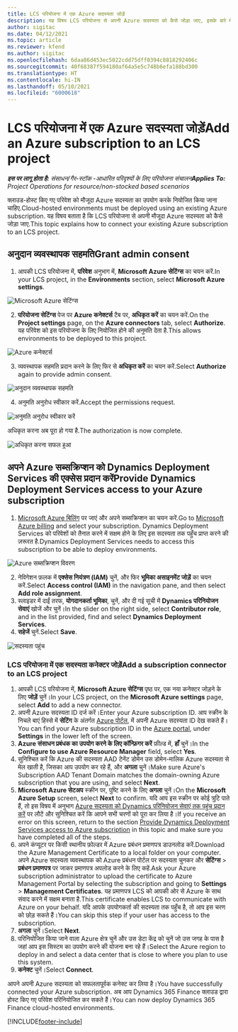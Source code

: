 ```yaml
---
title: LCS परियोजना में एक Azure सदस्यता जोड़ें
description: यह विषय LCS परियोजना से अपनी Azure सदस्यता को कैसे जोड़ा जाए, इसके बारे में जानकारी प्रदान करता है.
author: sigitac
ms.date: 04/12/2021
ms.topic: article
ms.reviewer: kfend
ms.author: sigitac
ms.openlocfilehash: 6daa86d453ec5022cdd75dff0394c8818292406c
ms.sourcegitcommit: 40f68387f594180af64a5e5c748b6efa188bd300
ms.translationtype: HT
ms.contentlocale: hi-IN
ms.lasthandoff: 05/10/2021
ms.locfileid: "6000618"
---
```

# <a name="add-an-azure-subscription-to-an-lcs-project"></a><span data-ttu-id="f1a28-103">LCS परियोजना में एक Azure सदस्यता जोड़ें</span><span class="sxs-lookup"><span data-stu-id="f1a28-103">Add an Azure subscription to an LCS project</span></span>

<span data-ttu-id="f1a28-104">_**इस पर लागू होता है:** संसाधन/गैर-स्टॉक -आधारित परिदृश्यों के लिए परियोजना संचालन_</span><span class="sxs-lookup"><span data-stu-id="f1a28-104">_**Applies To:** Project Operations for resource/non-stocked based scenarios_</span></span>

<span data-ttu-id="f1a28-105">क्लाउड-होस्ट किए गए परिवेश को मौजूदा Azure सदस्यता का उपयोग करके नियोजित किया जाना चाहिए.</span><span class="sxs-lookup"><span data-stu-id="f1a28-105">Cloud-hosted environments must be deployed using an existing Azure subscription.</span></span> <span data-ttu-id="f1a28-106">यह विषय बताता है कि LCS परियोजना से अपनी मौजूदा Azure सदस्यता को कैसे जोड़ा जाए.</span><span class="sxs-lookup"><span data-stu-id="f1a28-106">This topic explains how to connect your existing Azure subscription to an LCS project.</span></span> 

## <a name="grant-admin-consent"></a><span data-ttu-id="f1a28-107">अनुदान व्यवस्थापक सहमति</span><span class="sxs-lookup"><span data-stu-id="f1a28-107">Grant admin consent</span></span>

1. <span data-ttu-id="f1a28-108">आपकी LCS परियोजना में, **परिवेश** अनुभाग में, **Microsoft Azure सेटिंग्स** का चयन करें.</span><span class="sxs-lookup"><span data-stu-id="f1a28-108">In your LCS project, in the **Environments** section, select **Microsoft Azure settings**.</span></span>

![Microsoft Azure सेटिंग्स](./media/1MicrosoftAzureSettings.png)

2. <span data-ttu-id="f1a28-110">**परियोजना सेटिंग्स** पेज पर **Azure कनेक्टर्स** टैब पर, **अधिकृत करें** का चयन करें.</span><span class="sxs-lookup"><span data-stu-id="f1a28-110">On the **Project settings** page, on the **Azure connectors** tab, select **Authorize**.</span></span> <span data-ttu-id="f1a28-111">यह परिवेश को इस परियोजना के लिए नियोजित होने की अनुमति देता है.</span><span class="sxs-lookup"><span data-stu-id="f1a28-111">This allows environments to be deployed to this project.</span></span>

![Azure कनेक्टर्स](./media/2AzureConnectors.png)

3. <span data-ttu-id="f1a28-113">व्यवस्थापक सहमति प्रदान करने के लिए फिर से **अधिकृत करें** का चयन करें.</span><span class="sxs-lookup"><span data-stu-id="f1a28-113">Select **Authorize** again to provide admin consent.</span></span>

![अनुदान व्यवस्थापक सहमति](./media/3GrantAdminConsent.png)

4. <span data-ttu-id="f1a28-115">अनुमति अनुरोध स्वीकार करें.</span><span class="sxs-lookup"><span data-stu-id="f1a28-115">Accept the permissions request.</span></span>

![अनुमति अनुरोध स्वीकार करें](./media/4AcceptPermissionRequest.png)

<span data-ttu-id="f1a28-117">अधिकृत करना अब पूरा हो गया है.</span><span class="sxs-lookup"><span data-stu-id="f1a28-117">The authorization is now complete.</span></span> 

![अधिकृत करना सफल हुआ](./media/5AuthorizationComplete.png)

## <a name="provide-dynamics-deployment-services-access-to-your-azure-subscription"></a><a name="provide"></a><span data-ttu-id="f1a28-119">अपने Azure सब्सक्रिप्शन को Dynamics Deployment Services की एक्सेस प्रदान करें</span><span class="sxs-lookup"><span data-stu-id="f1a28-119">Provide Dynamics Deployment Services access to your Azure subscription</span></span>

1. <span data-ttu-id="f1a28-120">[Microsoft Azure बिलिंग](https://portal.azure.com/#blade/Microsoft\_Azure\_Billing/SubscriptionsBlade) पर जाएं और अपने सब्सक्रिप्शन का चयन करें.</span><span class="sxs-lookup"><span data-stu-id="f1a28-120">Go to [Microsoft Azure billing](https://portal.azure.com/#blade/Microsoft\_Azure\_Billing/SubscriptionsBlade) and select your subscription.</span></span> <span data-ttu-id="f1a28-121">Dynamics Deployment Services को परिवेशों को तैनात करने में सक्षम होने के लिए इस सदस्यता तक पहुँच प्राप्त करने की ज़रूरत है.</span><span class="sxs-lookup"><span data-stu-id="f1a28-121">Dynamics Deployment Services needs to access this subscription to be able to deploy environments.</span></span>

![Azure सब्सक्रिप्शन विवरण](./media/6AzureSubscription.png)

2. <span data-ttu-id="f1a28-123">नेविगेशन फ़लक में **एक्सेस नियंत्रण (IAM)** चुनें, और फिर **भूमिका असाइनमेंट जोड़ें** का चयन करें.</span><span class="sxs-lookup"><span data-stu-id="f1a28-123">Select **Access control (IAM)** in the navigation pane, and then select **Add role assignment**.</span></span>
3. <span data-ttu-id="f1a28-124">स्लाइडर में दाईं तरफ, **योगदानकर्ता भूमिका**, चुनें, और दी गई सूची में **Dynamics परिनियोजन सेवाएं** खोजें और चुनें।</span><span class="sxs-lookup"><span data-stu-id="f1a28-124">In the slider on the right side, select **Contributor role**, and in the list provided, find and select **Dynamics Deployment Services**.</span></span> 
4. <span data-ttu-id="f1a28-125">**सहेजें** चुनें.</span><span class="sxs-lookup"><span data-stu-id="f1a28-125">Select **Save**.</span></span>

![सदस्यता पहुंच](./media/7SubscriptionAccess.png)

### <a name="add-a-subscription-connector-to-an-lcs-project"></a><span data-ttu-id="f1a28-127">LCS परियोजना में एक सदस्यता कनेक्टर जोड़ें</span><span class="sxs-lookup"><span data-stu-id="f1a28-127">Add a subscription connector to an LCS project</span></span>

1. <span data-ttu-id="f1a28-128">आपकी LCS परियोजना में, **Microsoft Azure सेटिंग्स** पृष्ठ पर, एक नया कनेक्टर जोड़ने के लिए **जोड़ें** चुनें।</span><span class="sxs-lookup"><span data-stu-id="f1a28-128">In your LCS project, on the **Microsoft Azure settings** page, select **Add** to add a new connector.</span></span>
2. <span data-ttu-id="f1a28-129">अपनी Azure सदस्यता ID दर्ज करें।</span><span class="sxs-lookup"><span data-stu-id="f1a28-129">Enter your Azure subscription ID.</span></span> <span data-ttu-id="f1a28-130">आप स्क्रीन के निचले बाएं हिस्से में  **सेटिंग**  के अंतर्गत [Azure पोर्टल](https://ms.portal.azure.com/), में अपनी Azure सदस्यता ID देख सकते हैं।</span><span class="sxs-lookup"><span data-stu-id="f1a28-130">You can find your Azure subscription ID in the [Azure portal](https://ms.portal.azure.com/), under  **Settings**  in the lower left of the screen.</span></span>
3. <span data-ttu-id="f1a28-131">**Azure संसाधन प्रबंधक का उपयोग करने के लिए कॉन्फ़िगर करें** फ़ील्ड में, **हाँ** चुनें।</span><span class="sxs-lookup"><span data-stu-id="f1a28-131">In the **Configure to use Azure Resource Manager** field, select **Yes**.</span></span>
4. <span data-ttu-id="f1a28-132">सुनिश्चित करें कि Azure की सदस्यता AAD टेनेंट डोमेन उस डोमेन-मालिक Azure सदस्यता से मेल खाती है, जिसका आप उपयोग कर रहे हैं, और **अगला** चुनें।</span><span class="sxs-lookup"><span data-stu-id="f1a28-132">Make sure Azure's Subscription AAD Tenant Domain matches the domain-owning Azure subscription that you are using, and select **Next**.</span></span>
5. <span data-ttu-id="f1a28-133">**Microsoft Azure सेटअप** स्क्रीन पर, पुष्टि करने के लिए **अगला** चुनें।</span><span class="sxs-lookup"><span data-stu-id="f1a28-133">On the **Microsoft Azure Setup** screen, select **Next** to confirm.</span></span> <span data-ttu-id="f1a28-134">यदि आप इस स्क्रीन पर कोई त्रुटि पाते हैं, तो इस विषय में अनुभाग [Azure सदस्यता को Dynamics परिनियोजन सेवाएं तक पहुंच प्रदान करें](#provide) पर लौटें और सुनिश्चित करें कि आपने सभी चरणों को पूरा कर लिया है।</span><span class="sxs-lookup"><span data-stu-id="f1a28-134">If you receive an error on this screen, return to the section [Provide Dynamics Deployment Services access to Azure subscription](#provide) in this topic and make sure you have completed all of the steps.</span></span>
6. <span data-ttu-id="f1a28-135">अपने कंप्यूटर पर किसी स्थानीय फ़ोल्डर में Azure प्रबंधन प्रमाणपत्र डाउनलोड करें.</span><span class="sxs-lookup"><span data-stu-id="f1a28-135">Download the Azure Management Certificate to a local folder on your computer.</span></span> <span data-ttu-id="f1a28-136">अपने Azure सदस्यता व्यवस्थापक को Azure प्रबंधन पोर्टल पर सदस्यता चुनकर और **सेटिंग्स** > **प्रबंधन प्रमाणपत्र** पर जाकर प्रमाणपत्र अपलोड करने के लिए कहें.</span><span class="sxs-lookup"><span data-stu-id="f1a28-136">Ask your Azure subscription administrator to upload the certificate to Azure Management Portal by selecting the subscription and going to **Settings** > **Management Certificates**.</span></span> <span data-ttu-id="f1a28-137">यह प्रमाणपत्र LCS को आपकी ओर से Azure के साथ संवाद करने में सक्षम बनाता है.</span><span class="sxs-lookup"><span data-stu-id="f1a28-137">This certificate enables LCS to communicate with Azure on your behalf.</span></span> <span data-ttu-id="f1a28-138">यदि आपके उपयोगकर्ता की सदस्यता तक पहुँच है, तो आप इस चरण को छोड़ सकते हैं।</span><span class="sxs-lookup"><span data-stu-id="f1a28-138">You can skip this step if your user has access to the subscription.</span></span>
7. <span data-ttu-id="f1a28-139">**अगला** चुनें।</span><span class="sxs-lookup"><span data-stu-id="f1a28-139">Select  **Next**.</span></span>
8. <span data-ttu-id="f1a28-140">परिनियोजित किया जाने वाला Azure क्षेत्र चुनें और उस डेटा केंद्र को चुनें जो उस जगह के पास है जहां आप इस सिस्टम का उपयोग करने की योजना बना रहे हैं।</span><span class="sxs-lookup"><span data-stu-id="f1a28-140">Select the Azure region to deploy in and select a data center that is close to where you plan to use this system.</span></span>
9.  <span data-ttu-id="f1a28-141">**कनेक्ट** चुनें।</span><span class="sxs-lookup"><span data-stu-id="f1a28-141">Select  **Connect**.</span></span>

<span data-ttu-id="f1a28-142">आपने अपनी Azure सदस्यता को सफलतापूर्वक कनेक्ट कर लिया है।</span><span class="sxs-lookup"><span data-stu-id="f1a28-142">You have successfully connected your Azure subscription.</span></span> <span data-ttu-id="f1a28-143">अब आप Dynamics 365 Finance क्लाउड द्वारा होस्ट किए गए परिवेश परिनियोजित कर सकते हैं।</span><span class="sxs-lookup"><span data-stu-id="f1a28-143">You can now deploy Dynamics 365 Finance cloud-hosted environments.</span></span>




[!INCLUDE[footer-include](../includes/footer-banner.md)]

